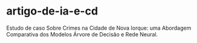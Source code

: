 # artigo-de-ia-e-cd
Estudo de caso Sobre Crimes na Cidade de Nova Iorque: uma Abordagem Comparativa dos Modelos Árvore de Decisão e Rede Neural.

